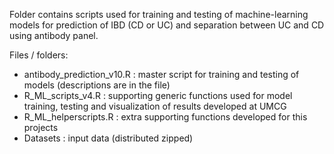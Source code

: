 Folder contains scripts used for training and testing of machine-learning models for prediction of IBD (CD or UC) and separation between UC and CD using antibody panel. 

Files / folders:
- antibody_prediction_v10.R : master script for training and testing of models (descriptions are in the file)
- R_ML_scripts_v4.R : supporting generic functions used for model training, testing and visualization of results developed at UMCG
- R_ML_helperscripts.R : extra supporting functions developed for this projects
- Datasets : input data (distributed zipped)
